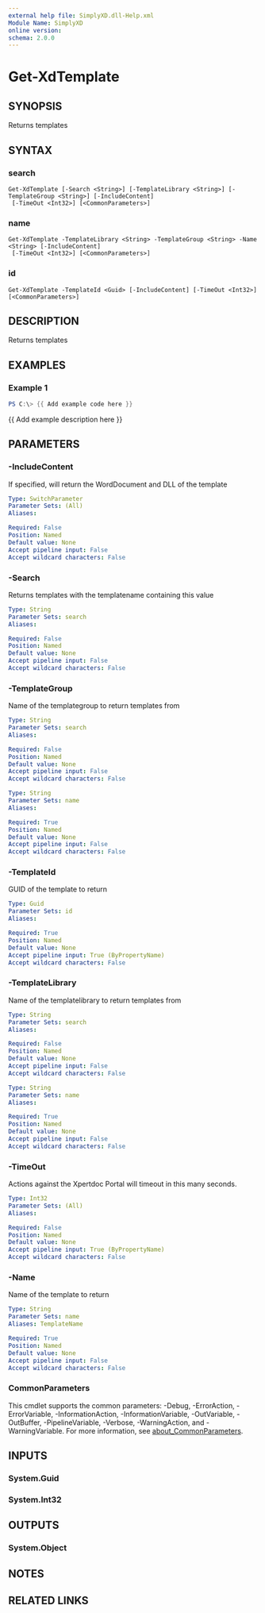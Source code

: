 ```yaml
---
external help file: SimplyXD.dll-Help.xml
Module Name: SimplyXD
online version:
schema: 2.0.0
---
```


# Get-XdTemplate

## SYNOPSIS
Returns templates

## SYNTAX

### search
```
Get-XdTemplate [-Search <String>] [-TemplateLibrary <String>] [-TemplateGroup <String>] [-IncludeContent]
 [-TimeOut <Int32>] [<CommonParameters>]
```

### name
```
Get-XdTemplate -TemplateLibrary <String> -TemplateGroup <String> -Name <String> [-IncludeContent]
 [-TimeOut <Int32>] [<CommonParameters>]
```

### id
```
Get-XdTemplate -TemplateId <Guid> [-IncludeContent] [-TimeOut <Int32>] [<CommonParameters>]
```

## DESCRIPTION
Returns templates

## EXAMPLES

### Example 1
```powershell
PS C:\> {{ Add example code here }}
```

{{ Add example description here }}

## PARAMETERS

### -IncludeContent
If specified, will return the WordDocument and DLL of the template

```yaml
Type: SwitchParameter
Parameter Sets: (All)
Aliases:

Required: False
Position: Named
Default value: None
Accept pipeline input: False
Accept wildcard characters: False
```

### -Search
Returns templates with the templatename containing this value

```yaml
Type: String
Parameter Sets: search
Aliases:

Required: False
Position: Named
Default value: None
Accept pipeline input: False
Accept wildcard characters: False
```

### -TemplateGroup
Name of the templategroup to return templates from

```yaml
Type: String
Parameter Sets: search
Aliases:

Required: False
Position: Named
Default value: None
Accept pipeline input: False
Accept wildcard characters: False
```

```yaml
Type: String
Parameter Sets: name
Aliases:

Required: True
Position: Named
Default value: None
Accept pipeline input: False
Accept wildcard characters: False
```

### -TemplateId
GUID of the template to return

```yaml
Type: Guid
Parameter Sets: id
Aliases:

Required: True
Position: Named
Default value: None
Accept pipeline input: True (ByPropertyName)
Accept wildcard characters: False
```

### -TemplateLibrary
Name of the templatelibrary to return templates from

```yaml
Type: String
Parameter Sets: search
Aliases:

Required: False
Position: Named
Default value: None
Accept pipeline input: False
Accept wildcard characters: False
```

```yaml
Type: String
Parameter Sets: name
Aliases:

Required: True
Position: Named
Default value: None
Accept pipeline input: False
Accept wildcard characters: False
```

### -TimeOut
Actions against the Xpertdoc Portal will timeout in this many seconds.

```yaml
Type: Int32
Parameter Sets: (All)
Aliases:

Required: False
Position: Named
Default value: None
Accept pipeline input: True (ByPropertyName)
Accept wildcard characters: False
```

### -Name
Name of the template to return

```yaml
Type: String
Parameter Sets: name
Aliases: TemplateName

Required: True
Position: Named
Default value: None
Accept pipeline input: False
Accept wildcard characters: False
```

### CommonParameters
This cmdlet supports the common parameters: -Debug, -ErrorAction, -ErrorVariable, -InformationAction, -InformationVariable, -OutVariable, -OutBuffer, -PipelineVariable, -Verbose, -WarningAction, and -WarningVariable. For more information, see [about_CommonParameters](http://go.microsoft.com/fwlink/?LinkID=113216).

## INPUTS

### System.Guid

### System.Int32

## OUTPUTS

### System.Object
## NOTES

## RELATED LINKS
